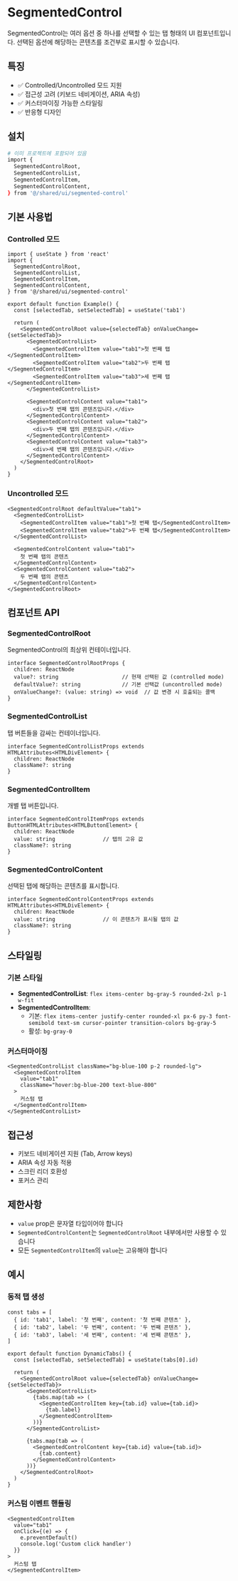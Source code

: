 # SegmentedControl

SegmentedControl는 여러 옵션 중 하나를 선택할 수 있는 탭 형태의 UI 컴포넌트입니다. 선택된 옵션에 해당하는 콘텐츠를 조건부로 표시할 수 있습니다.

## 특징

- ✅ Controlled/Uncontrolled 모드 지원
- ✅ 접근성 고려 (키보드 네비게이션, ARIA 속성)
- ✅ 커스터마이징 가능한 스타일링
- ✅ 반응형 디자인

## 설치

```bash
# 이미 프로젝트에 포함되어 있음
import {
  SegmentedControlRoot,
  SegmentedControlList,
  SegmentedControlItem,
  SegmentedControlContent,
} from '@/shared/ui/segmented-control'
```

## 기본 사용법

### Controlled 모드

```tsx
import { useState } from 'react'
import {
  SegmentedControlRoot,
  SegmentedControlList,
  SegmentedControlItem,
  SegmentedControlContent,
} from '@/shared/ui/segmented-control'

export default function Example() {
  const [selectedTab, setSelectedTab] = useState('tab1')

  return (
    <SegmentedControlRoot value={selectedTab} onValueChange={setSelectedTab}>
      <SegmentedControlList>
        <SegmentedControlItem value="tab1">첫 번째 탭</SegmentedControlItem>
        <SegmentedControlItem value="tab2">두 번째 탭</SegmentedControlItem>
        <SegmentedControlItem value="tab3">세 번째 탭</SegmentedControlItem>
      </SegmentedControlList>
      
      <SegmentedControlContent value="tab1">
        <div>첫 번째 탭의 콘텐츠입니다.</div>
      </SegmentedControlContent>
      <SegmentedControlContent value="tab2">
        <div>두 번째 탭의 콘텐츠입니다.</div>
      </SegmentedControlContent>
      <SegmentedControlContent value="tab3">
        <div>세 번째 탭의 콘텐츠입니다.</div>
      </SegmentedControlContent>
    </SegmentedControlRoot>
  )
}
```

### Uncontrolled 모드

```tsx
<SegmentedControlRoot defaultValue="tab1">
  <SegmentedControlList>
    <SegmentedControlItem value="tab1">첫 번째 탭</SegmentedControlItem>
    <SegmentedControlItem value="tab2">두 번째 탭</SegmentedControlItem>
  </SegmentedControlList>
  
  <SegmentedControlContent value="tab1">
    첫 번째 탭의 콘텐츠
  </SegmentedControlContent>
  <SegmentedControlContent value="tab2">
    두 번째 탭의 콘텐츠
  </SegmentedControlContent>
</SegmentedControlRoot>
```

## 컴포넌트 API

### SegmentedControlRoot

SegmentedControl의 최상위 컨테이너입니다.

```tsx
interface SegmentedControlRootProps {
  children: ReactNode
  value?: string                    // 현재 선택된 값 (controlled mode)
  defaultValue?: string             // 기본 선택값 (uncontrolled mode)
  onValueChange?: (value: string) => void  // 값 변경 시 호출되는 콜백
}
```

### SegmentedControlList

탭 버튼들을 감싸는 컨테이너입니다.

```tsx
interface SegmentedControlListProps extends HTMLAttributes<HTMLDivElement> {
  children: ReactNode
  className?: string
}
```

### SegmentedControlItem

개별 탭 버튼입니다.

```tsx
interface SegmentedControlItemProps extends ButtonHTMLAttributes<HTMLButtonElement> {
  children: ReactNode
  value: string               // 탭의 고유 값
  className?: string
}
```

### SegmentedControlContent

선택된 탭에 해당하는 콘텐츠를 표시합니다.

```tsx
interface SegmentedControlContentProps extends HTMLAttributes<HTMLDivElement> {
  children: ReactNode
  value: string               // 이 콘텐츠가 표시될 탭의 값
  className?: string
}
```

## 스타일링

### 기본 스타일

- **SegmentedControlList**: `flex items-center bg-gray-5 rounded-2xl p-1 w-fit`
- **SegmentedControlItem**: 
  - 기본: `flex items-center justify-center rounded-xl px-6 py-3 font-semibold text-sm cursor-pointer transition-colors bg-gray-5`
  - 활성: `bg-gray-0`

### 커스터마이징

```tsx
<SegmentedControlList className="bg-blue-100 p-2 rounded-lg">
  <SegmentedControlItem 
    value="tab1" 
    className="hover:bg-blue-200 text-blue-800"
  >
    커스텀 탭
  </SegmentedControlItem>
</SegmentedControlList>
```


## 접근성

- 키보드 네비게이션 지원 (Tab, Arrow keys)
- ARIA 속성 자동 적용
- 스크린 리더 호환성
- 포커스 관리

## 제한사항

- `value` prop은 문자열 타입이어야 합니다
- `SegmentedControlContent`는 `SegmentedControlRoot` 내부에서만 사용할 수 있습니다
- 모든 `SegmentedControlItem`의 `value`는 고유해야 합니다

## 예시

### 동적 탭 생성

```tsx
const tabs = [
  { id: 'tab1', label: '첫 번째', content: '첫 번째 콘텐츠' },
  { id: 'tab2', label: '두 번째', content: '두 번째 콘텐츠' },
  { id: 'tab3', label: '세 번째', content: '세 번째 콘텐츠' },
]

export default function DynamicTabs() {
  const [selectedTab, setSelectedTab] = useState(tabs[0].id)

  return (
    <SegmentedControlRoot value={selectedTab} onValueChange={setSelectedTab}>
      <SegmentedControlList>
        {tabs.map(tab => (
          <SegmentedControlItem key={tab.id} value={tab.id}>
            {tab.label}
          </SegmentedControlItem>
        ))}
      </SegmentedControlList>
      
      {tabs.map(tab => (
        <SegmentedControlContent key={tab.id} value={tab.id}>
          {tab.content}
        </SegmentedControlContent>
      ))}
    </SegmentedControlRoot>
  )
}
```

### 커스텀 이벤트 핸들링

```tsx
<SegmentedControlItem 
  value="tab1" 
  onClick={(e) => {
    e.preventDefault()
    console.log('Custom click handler')
  }}
>
  커스텀 탭
</SegmentedControlItem>
``` 